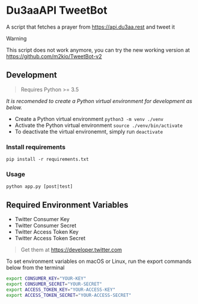 # Du3aaAPI TweetBot
A script that fetches a prayer from https://api.du3aa.rest and tweet it

> [!WARNING]
> This script does not work anymore, you can try the new working version at https://github.com/m2kio/TweetBot-v2

## Development
> Requires Python >= 3.5

*It is recomended to create a Python virtual environment for development as below.*
* Create a Python virtual environment `python3 -m venv ./venv`
* Activate the Python virtual environment `source ./venv/bin/activate`
* To deactivate the virtual environemnt, simply run `deactivate`

### Install requirements
`pip install -r requirements.txt`

### Usage
`python app.py [post|test]`

## Required Environment Variables
- Twitter Consumer Key
- Twitter Consumer Secret
- Twitter Access Token Key
- Twitter Access Token Secret

> Get them at https://developer.twitter.com

To set environment variables on macOS or Linux, run the export commands below from the terminal
```bash
export CONSUMER_KEY="YOUR-KEY"
export CONSUMER_SECRET="YOUR-SECRET"
export ACCESS_TOKEN_KEY="YOUR-ACCESS-KEY"
export ACCESS_TOKEN_SECRET="YOUR-ACCESS-SECRET"
```
